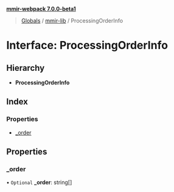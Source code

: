 **[mmir-webpack 7.0.0-beta1](../README.md)**

> [Globals](../README.md) / [mmir-lib](../modules/mmir_lib.md) / ProcessingOrderInfo

# Interface: ProcessingOrderInfo

## Hierarchy

* **ProcessingOrderInfo**

## Index

### Properties

* [\_order](mmir_lib.processingorderinfo.md#_order)

## Properties

### \_order

• `Optional` **\_order**: string[]
